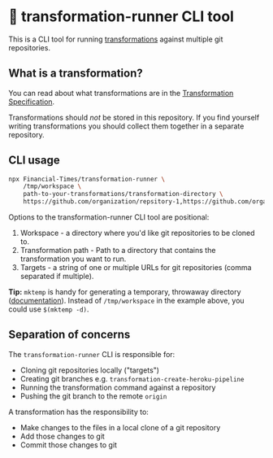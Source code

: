 # 🏃 transformation-runner CLI tool

This is a CLI tool for running [transformations](https://github.com/Financial-Times/transformation-runner/wiki/Transformation-Specification)
against multiple git repositories.

## What is a transformation?

You can read about what transformations are in the [Transformation Specification](https://github.com/Financial-Times/transformation-runner/wiki/Transformation-Specification).

Transformations should _not_ be stored in this repository. If you find yourself
writing transformations you should collect them together in a separate repository.

## CLI usage

```bash
npx Financial-Times/transformation-runner \
    /tmp/workspace \
    path-to-your-transformations/transformation-directory \
    https://github.com/organization/repsitory-1,https://github.com/organization/repsitory-2
```

Options to the transformation-runner CLI tool are positional:

1. Workspace - a directory where you'd like git repositories to be cloned to.
2. Transformation path - Path to a directory that contains the transformation
you want to run.
3. Targets - a string of one or multiple URLs for git repositories
(comma separated if multiple).

**Tip:** `mktemp` is handy for generating a temporary, throwaway directory
([documentation](https://manpages.ubuntu.com/manpages/en/man1/mktemp.1.html)).
Instead of `/tmp/workspace` in the example above, you could use `$(mktemp -d)`.

## Separation of concerns

The `transformation-runner` CLI is responsible for:

- Cloning git repositories locally ("targets")
- Creating git branches e.g. `transformation-create-heroku-pipeline`
- Running the transformation command against a repository
- Pushing the git branch to the remote `origin`

A transformation has the responsibility to:

- Make changes to the files in a local clone of a git repository
- Add those changes to git
- Commit those changes to git
